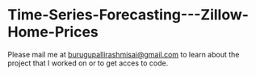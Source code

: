 # Time-Series-Forecasting---Zillow-Home-Prices
Please mail me at burugupallirashmisai@gmail.com to learn about the project that I worked on or to get acces to code.
